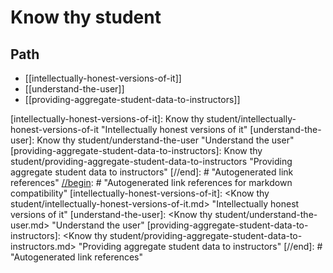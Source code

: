 # Know thy student

## Path

- [[intellectually-honest-versions-of-it]]
- [[understand-the-user]]
- [[providing-aggregate-student-data-to-instructors]]

[//begin]: # "Autogenerated link references for markdown compatibility"
[intellectually-honest-versions-of-it]: Know thy student/intellectually-honest-versions-of-it "Intellectually honest versions of it"
[understand-the-user]: Know thy student/understand-the-user "Understand the user"
[providing-aggregate-student-data-to-instructors]: Know thy student/providing-aggregate-student-data-to-instructors "Providing aggregate student data to instructors"
[//end]: # "Autogenerated link references"
[//begin]: # "Autogenerated link references for markdown compatibility"
[intellectually-honest-versions-of-it]: <Know thy student/intellectually-honest-versions-of-it.md> "Intellectually honest versions of it"
[understand-the-user]: <Know thy student/understand-the-user.md> "Understand the user"
[providing-aggregate-student-data-to-instructors]: <Know thy student/providing-aggregate-student-data-to-instructors.md> "Providing aggregate student data to instructors"
[//end]: # "Autogenerated link references"